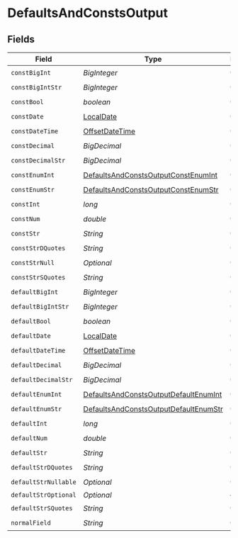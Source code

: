 # DefaultsAndConstsOutput


## Fields

| Field                                                                                                 | Type                                                                                                  | Required                                                                                              | Description                                                                                           | Example                                                                                               |
| ----------------------------------------------------------------------------------------------------- | ----------------------------------------------------------------------------------------------------- | ----------------------------------------------------------------------------------------------------- | ----------------------------------------------------------------------------------------------------- | ----------------------------------------------------------------------------------------------------- |
| `constBigInt`                                                                                         | *BigInteger*                                                                                          | :heavy_check_mark:                                                                                    | N/A                                                                                                   | 9007199254740991                                                                                      |
| `constBigIntStr`                                                                                      | *BigInteger*                                                                                          | :heavy_check_mark:                                                                                    | N/A                                                                                                   | 9223372036854775807                                                                                   |
| `constBool`                                                                                           | *boolean*                                                                                             | :heavy_check_mark:                                                                                    | N/A                                                                                                   | true                                                                                                  |
| `constDate`                                                                                           | [LocalDate](https://docs.oracle.com/javase/8/docs/api/java/time/LocalDate.html)                       | :heavy_check_mark:                                                                                    | N/A                                                                                                   | 2020-01-01                                                                                            |
| `constDateTime`                                                                                       | [OffsetDateTime](https://docs.oracle.com/javase/8/docs/api/java/time/OffsetDateTime.html)             | :heavy_check_mark:                                                                                    | N/A                                                                                                   | 2020-01-01T00:00:00Z                                                                                  |
| `constDecimal`                                                                                        | *BigDecimal*                                                                                          | :heavy_check_mark:                                                                                    | N/A                                                                                                   | 3.141592653589793                                                                                     |
| `constDecimalStr`                                                                                     | *BigDecimal*                                                                                          | :heavy_check_mark:                                                                                    | N/A                                                                                                   | 3.141592653589793238462643383279                                                                      |
| `constEnumInt`                                                                                        | [DefaultsAndConstsOutputConstEnumInt](../../models/shared/DefaultsAndConstsOutputConstEnumInt.md)     | :heavy_check_mark:                                                                                    | N/A                                                                                                   | 2                                                                                                     |
| `constEnumStr`                                                                                        | [DefaultsAndConstsOutputConstEnumStr](../../models/shared/DefaultsAndConstsOutputConstEnumStr.md)     | :heavy_check_mark:                                                                                    | N/A                                                                                                   | two                                                                                                   |
| `constInt`                                                                                            | *long*                                                                                                | :heavy_check_mark:                                                                                    | N/A                                                                                                   | 123                                                                                                   |
| `constNum`                                                                                            | *double*                                                                                              | :heavy_check_mark:                                                                                    | N/A                                                                                                   | 123.456                                                                                               |
| `constStr`                                                                                            | *String*                                                                                              | :heavy_check_mark:                                                                                    | N/A                                                                                                   | const                                                                                                 |
| `constStrDQuotes`                                                                                     | *String*                                                                                              | :heavy_check_mark:                                                                                    | N/A                                                                                                   | const with "double quotes"                                                                            |
| `constStrNull`                                                                                        | *Optional<String>*                                                                                    | :heavy_check_mark:                                                                                    | N/A                                                                                                   | <nil>                                                                                                 |
| `constStrSQuotes`                                                                                     | *String*                                                                                              | :heavy_check_mark:                                                                                    | N/A                                                                                                   | const with 'single quotes'                                                                            |
| `defaultBigInt`                                                                                       | *BigInteger*                                                                                          | :heavy_check_mark:                                                                                    | N/A                                                                                                   | 9007199254740991                                                                                      |
| `defaultBigIntStr`                                                                                    | *BigInteger*                                                                                          | :heavy_check_mark:                                                                                    | N/A                                                                                                   | 9223372036854775807                                                                                   |
| `defaultBool`                                                                                         | *boolean*                                                                                             | :heavy_check_mark:                                                                                    | N/A                                                                                                   | true                                                                                                  |
| `defaultDate`                                                                                         | [LocalDate](https://docs.oracle.com/javase/8/docs/api/java/time/LocalDate.html)                       | :heavy_check_mark:                                                                                    | N/A                                                                                                   | 2020-01-01                                                                                            |
| `defaultDateTime`                                                                                     | [OffsetDateTime](https://docs.oracle.com/javase/8/docs/api/java/time/OffsetDateTime.html)             | :heavy_check_mark:                                                                                    | N/A                                                                                                   | 2020-01-01T00:00:00Z                                                                                  |
| `defaultDecimal`                                                                                      | *BigDecimal*                                                                                          | :heavy_check_mark:                                                                                    | N/A                                                                                                   | 3.141592653589793                                                                                     |
| `defaultDecimalStr`                                                                                   | *BigDecimal*                                                                                          | :heavy_check_mark:                                                                                    | N/A                                                                                                   | 3.141592653589793238462643383279                                                                      |
| `defaultEnumInt`                                                                                      | [DefaultsAndConstsOutputDefaultEnumInt](../../models/shared/DefaultsAndConstsOutputDefaultEnumInt.md) | :heavy_check_mark:                                                                                    | N/A                                                                                                   | 2                                                                                                     |
| `defaultEnumStr`                                                                                      | [DefaultsAndConstsOutputDefaultEnumStr](../../models/shared/DefaultsAndConstsOutputDefaultEnumStr.md) | :heavy_check_mark:                                                                                    | N/A                                                                                                   | two                                                                                                   |
| `defaultInt`                                                                                          | *long*                                                                                                | :heavy_check_mark:                                                                                    | N/A                                                                                                   | 123                                                                                                   |
| `defaultNum`                                                                                          | *double*                                                                                              | :heavy_check_mark:                                                                                    | N/A                                                                                                   | 123.456                                                                                               |
| `defaultStr`                                                                                          | *String*                                                                                              | :heavy_check_mark:                                                                                    | N/A                                                                                                   | default                                                                                               |
| `defaultStrDQuotes`                                                                                   | *String*                                                                                              | :heavy_check_mark:                                                                                    | N/A                                                                                                   | default with "double quotes"                                                                          |
| `defaultStrNullable`                                                                                  | *Optional<String>*                                                                                    | :heavy_check_mark:                                                                                    | N/A                                                                                                   | <nil>                                                                                                 |
| `defaultStrOptional`                                                                                  | *Optional<String>*                                                                                    | :heavy_minus_sign:                                                                                    | N/A                                                                                                   | default                                                                                               |
| `defaultStrSQuotes`                                                                                   | *String*                                                                                              | :heavy_check_mark:                                                                                    | N/A                                                                                                   | default with 'single quotes'                                                                          |
| `normalField`                                                                                         | *String*                                                                                              | :heavy_check_mark:                                                                                    | N/A                                                                                                   | test                                                                                                  |